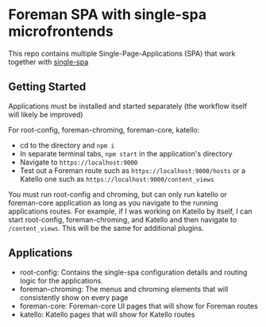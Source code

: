 # Foreman SPA with single-spa microfrontends

This repo contains multiple Single-Page-Applications (SPA) that work together with [single-spa](https://single-spa.js.org/)

## Getting Started

Applications must be installed and started separately (the workflow itself will likely be improved)

For root-config, foreman-chroming, foreman-core, katello:

- cd to the directory and `npm i`
- In separate terminal tabs, `npm start` in the application's directory
- Navigate to `https://localhost:9000`
- Test out a Foreman route such as `https://localhost:9000/hosts` or a Katello one such as `https://localhost:9000/content_views`

You must run root-config and chroming, but can only run katello or foreman-core application as long as you navigate to the running applications routes. For example, if I was working on Katello by itself, I can start root-config, foreman-chroming, and Katello and then navigate to `/content_views`. This will be the same for additional plugins.

## Applications

- root-config: Contains the single-spa configuration details and routing logic for the applications.
- foreman-chroming: The menus and chroming elements that will consistently show on every page
- foreman-core: Foreman-core UI pages that will show for Foreman routes
- katello: Katello pages that will show for Katello routes
